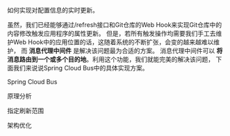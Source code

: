 如何实现对配置信息的实时更新。

虽然，我们已经能够通过/refresh接口和Git仓库的Web Hook来实现Git仓库中的内容修改触发应用程序的属性更新。
但是，若所有触发操作均需要我们手工去维护Web Hook中的应用位置的话，这随着系统的不断扩张，会变的越来越难以维护，
而 **消息代理中间件** 是解决该问题最为合适的方案。
消息代理中间件可以 **将消息路由到一个或多个目的地**。利用这个功能，我们就能完美的解决该问题，
下面我们来说说Spring Cloud Bus中的具体实现方案。


Spring Cloud Bus

原理分析

指定刷新范围

架构优化

